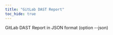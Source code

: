 ```yaml
---
title: "GitLab DAST Report"
toc_hide: true
---
```

GitLab DAST Report in JSON format (option --json)